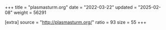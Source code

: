 +++
title = "plasmasturm.org"
date = "2022-03-22"
updated = "2025-02-08"
weight = 56291

[extra]
source = "http://plasmasturm.org/"
ratio = 93
size = 55
+++
